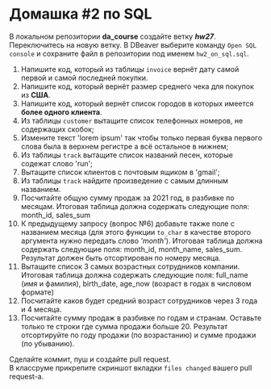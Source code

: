 # Домашка #2 по SQL  
В локальном репозитории **da_course** создайте ветку ***hw27***. Переключитесь на новую ветку. В DBeaver выберите команду `Open SQL console` и сохраните файл в репозитории под именем `hw2_on_sql.sql`.  

1. Напишите код, который из таблицы `invoice` вернёт дату самой первой и самой последней покупки.
2. Напишите код, который вернёт размер среднего чека для покупок из **США**.
3. Напишите код, который вернёт список городов в которых имеется **более одного клиента**.  
4. Из таблицы `customer` вытащите список телефонных номеров, не содержащих скобок;
5. Измените текст 'lorem ipsum' так чтобы только первая буква первого слова была в верхнем регистре а всё остальное в нижнем;
6. Из таблицы `track` вытащите список названий песен, которые содежат слово 'run';
7. Вытащите список клиентов с почтовым ящиком в 'gmail';
8. Из таблицы `track` найдите произведение с самым длинным названием.
9. Посчитайте общую сумму продаж за 2021 год, в разбивке по месяцам. Итоговая таблица должна содержать следующие поля: month_id, sales_sum
10. К предыдущему запросу (вопрос №6) добавьте также поле с названием месяца (для этого функции `to_char` в качестве второго аргумента нужно передать слово *'month'*). Итоговая таблица должна содержать следующие поля: month_id, month_name, sales_sum. Результат должен быть отсортирован по номеру месяца.
11. Вытащите список 3 самых возрастных сотрудников компании. Итоговая таблица должна содержать следующие поля: full_name (имя и фамилия), birth_date, age_now (возраст в годах в числовом формате)
12. Посчитайте каков будет средний возраст сотрудников через 3 года и 4 месяца.
13. Посчитайте сумму продаж в разбивке по годам и странам. Оставьте только те строки где сумма продажи больше 20. Результат отсортируйте по году продажи (по возрастанию) и сумме продажи (по убыванию).  

Сделайте коммит, пуш и создайте pull request.  
В классруме прикрепите скриншот вкладки `files changed` вашего pull request-а.
